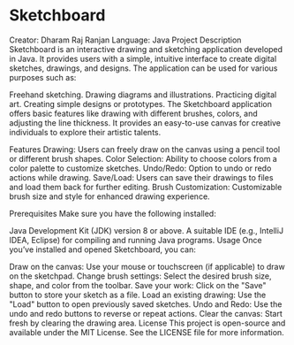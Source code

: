 # Sketchboard
Creator: Dharam Raj Ranjan
Language: Java
Project Description
Sketchboard is an interactive drawing and sketching application developed in Java. It provides users with a simple, intuitive interface to create digital sketches, drawings, and designs. The application can be used for various purposes such as:

Freehand sketching.
Drawing diagrams and illustrations.
Practicing digital art.
Creating simple designs or prototypes.
The Sketchboard application offers basic features like drawing with different brushes, colors, and adjusting the line thickness. It provides an easy-to-use canvas for creative individuals to explore their artistic talents.

Features
Drawing: Users can freely draw on the canvas using a pencil tool or different brush shapes.
Color Selection: Ability to choose colors from a color palette to customize sketches.
Undo/Redo: Option to undo or redo actions while drawing.
Save/Load: Users can save their drawings to files and load them back for further editing.
Brush Customization: Customizable brush size and style for enhanced drawing experience.

Prerequisites
Make sure you have the following installed:

Java Development Kit (JDK) version 8 or above.
A suitable IDE (e.g., IntelliJ IDEA, Eclipse) for compiling and running Java programs.
Usage
Once you’ve installed and opened Sketchboard, you can:

Draw on the canvas: Use your mouse or touchscreen (if applicable) to draw on the sketchpad.
Change brush settings: Select the desired brush size, shape, and color from the toolbar.
Save your work: Click on the "Save" button to store your sketch as a file.
Load an existing drawing: Use the "Load" button to open previously saved sketches.
Undo and Redo: Use the undo and redo buttons to reverse or repeat actions.
Clear the canvas: Start fresh by clearing the drawing area.
License
This project is open-source and available under the MIT License. See the LICENSE file for more information.
